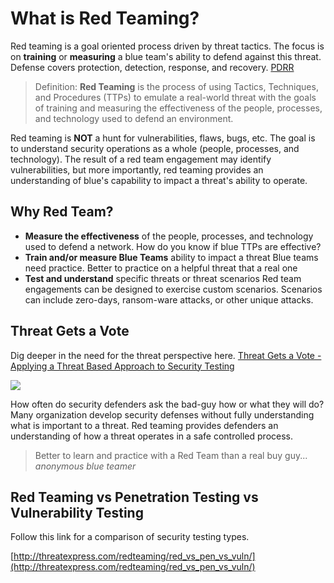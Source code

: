# What is Red Teaming?

Red teaming is a goal oriented process driven by threat tactics. The focus is on __training__ or __measuring__ a blue team's ability to defend against this threat. Defense covers protection, detection, response, and recovery. [PDRR](http://threatexpress.com/blogs/2018/threat-gets-a-vote-applying-a-threat-based-approach-to-security-testing/#pdrr-protect-detect-respond-recover-coverage)

> Definition: __Red Teaming__ is the process of using Tactics, Techniques, and Procedures (TTPs) to emulate a real-world threat with the goals of training and measuring the effectiveness of the people, processes, and technology used to defend an environment.

Red teaming is __NOT__ a hunt for vulnerabilities, flaws, bugs, etc. The goal is to understand security operations as a whole (people, processes, and technology). The result of a red team engagement may identify vulnerabilities, but more importantly, red teaming provides an understanding of blue's capability to impact a threat's ability to operate.

## Why Red Team?

- __Measure the effectiveness__ of the people, processes, and technology used to defend a network.
How do you know if blue TTPs are effective?
- __Train and/or measure Blue Teams__ ability to impact a threat
Blue teams need practice. Better to practice on a helpful threat that a real one
- __Test and understand__ specific threats or threat scenarios
Red team engagements can be designed to exercise custom scenarios. Scenarios can include zero-days, ransom-ware attacks, or other unique attacks.

## Threat Gets a Vote

Dig deeper in the need for the threat perspective here. [Threat Gets a Vote - Applying a Threat Based Approach to Security Testing](/blogs/2018/threat-gets-a-vote-applying-a-threat-based-approach-to-security-testing)

![](/img/threat_gets_a_vote.png)

How often do security defenders ask the bad-guy how or what they will do? Many organization develop security defenses without fully understanding what is important to a threat. Red teaming provides defenders an understanding of how a threat operates in a safe controlled process.

> Better to learn and practice with a Red Team than a real buy guy... _anonymous blue teamer_

## Red Teaming vs Penetration Testing vs Vulnerability Testing

Follow this link for a comparison of security testing types.

[http://threatexpress.com/redteaming/red_vs_pen_vs_vuln/](http://threatexpress.com/redteaming/red_vs_pen_vs_vuln/)